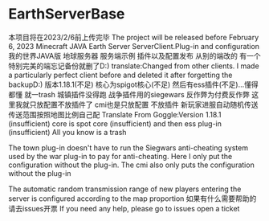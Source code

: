 # EarthServerBase
本项目将在2023/2/6前上传完毕
The project will be released before February 6, 2023
Minecraft JAVA Earth Server ServerClient.Plug-in and configuration
我的世界JAVA版 地球服务器 服务端示例 插件以及配置发布
从别的端改的 有一个特别完美的端忘记备份就删了D:)
translate:Changed from other clients. I made a particularly perfect client before and deleted it after forgetting the backupD:)
版本1.18.1(不足) 核心为spigot核心(不足) 然后有ess插件(不足)...懂得都懂 就一trash
城镇插件没得跑 战争插件用的siegewars 反作弊为付费反作弊 这里我就只放配置不放插件了 cmi也是只放配置 不放插件
新玩家进服自动随机传送 传送范围按照地图比例自己配
Translate From Goggle:Version 1.18.1 (insufficient) core is spot core (insufficient) and then ess plug-in (insufficient) All you know is a trash

The town plug-in doesn't have to run the Siegwars anti-cheating system used by the war plug-in to pay for anti-cheating. Here I only put the configuration without the plug-in. The cmi also only puts the configuration without the plug-in

The automatic random transmission range of new players entering the server is configured according to the map proportion
如果有什么需要帮助的 请去issues开票
If you need any help, please go to issues open a ticket

